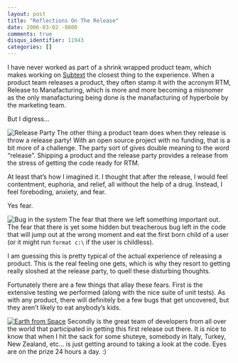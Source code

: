 ```yaml
---
layout: post
title: "Reflections On The Release"
date: 2006-03-02 -0800
comments: true
disqus_identifier: 11943
categories: []
---
```

I have never worked as part of a shrink wrapped product team, which
makes working on
[Subtext](http://subtextproject.com/ "Subtext Project Website") the
closest thing to the experience. When a product team releases a product,
they often stamp it with the acronym RTM, Release to Manafacturing,
which is more and more becoming a misnomer as the only manafacturing
being done is the manafacturing of hyperbole by the marketing team.

But I digress...

![Release Party](http://haacked.com/images/ReleaseParty.jpg) The other
thing a product team does when they release is throw a release party!
With an open source project with no funding, that is a bit more of a
challenge. The party sort of gives double meaning to the word “release”.
Shipping a product and the release party provides a release from the
stress of getting the code ready for RTM.

At least that’s how I imagined it. I thought that after the release, I
would feel contentment, euphoria, and relief, all without the help of a
drug. Instead, I feel foreboding, anxiety, and fear.

Yes fear.

![Bug in the system](http://haacked.com/images/Beetle.jpg) The fear that
there we left something important out. The fear that there is yet some
hidden but treacherous bug left in the code that will jump out at the
wrong moment and eat the first born child of a user (or it might run
`format c:\` if the user is childless).

I am guessing this is pretty typical of the actual experience of
releasing a product. This is the real feeling one gets, which is why
they resort to getting really sloshed at the release party, to quell
these disturbing thoughts.

Fortunately there are a few things that allay these fears. First is the
extensive testing we performed (along with the nice suite of unit
tests). As with any product, there will definitely be a few bugs that
get uncovered, but they aren’t likely to eat anybody’s kids.

[![Earth from
Space](http://haacked.com/images/PlanetEarth.jpg)](http://earthobservatory.nasa.gov/Newsroom/NewImages/images.php3?img_id=4573)
Secondly is the great team of developers from all over the world that
participated in getting this first release out there. It is nice to know
that when I hit the sack for some shuteye, somebody in Italy, Turkey,
New Zealand, etc... is just getting around to taking a look at the code.
Eyes are on the prize 24 hours a day. :)

